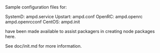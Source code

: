 Sample configuration files for:

SystemD: ampd.service
Upstart: ampd.conf
OpenRC:  ampd.openrc
         ampd.openrcconf
CentOS:  ampd.init

have been made available to assist packagers in creating node packages here.

See doc/init.md for more information.
